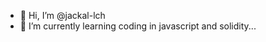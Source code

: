 - 👋 Hi, I’m @jackal-lch
- 🌱 I’m currently learning coding in javascript and solidity...

<!---
jackal-lch/jackal-lch is a ✨ special ✨ repository because its `README.md` (this file) appears on your GitHub profile.
You can click the Preview link to take a look at your changes.
--->
